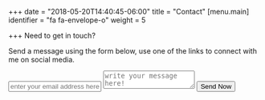 +++
date = "2018-05-20T14:40:45-06:00"
title = "Contact"
[menu.main]
identifier = "fa fa-envelope-o"
weight = 5

+++
Need to get in touch?

Send a message using the form below, use one of the links to connect with me on social media.

<html><form method="POST" action="https://formspree.io/me@karljtaylor.com">
  <input type="email" name="email" placeholder="enter your email address here!">
  <textarea name="message" placeholder="write your message here!"></textarea>
  <button type="submit">Send Now</button>
</form></html>
